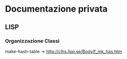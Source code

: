 # Documentazione privata

## LISP

### Organizzazione Classi
make-hash-table -> http://clhs.lisp.se/Body/f_mk_has.htm
